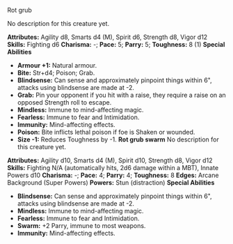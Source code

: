 Rot grub

No description for this creature yet.

**Attributes:** Agility d8, Smarts d4 (M), Spirit d6, Strength d8, Vigor
d12
**Skills:** Fighting d6
**Charisma:** -; **Pace:** 5; **Parry:** 5; **Toughness:** 8 (1)
**Special Abilities**
- **Armour +1:** Natural armour.
- **Bite:** Str+d4; Poison; Grab.
- **Blindsense:** Can sense and approximately pinpoint things within
6", attacks using blindsense are made at -2.
- **Grab:** Pin your opponent if you hit with a raise, they require a
raise on an opposed Strength roll to escape.
- **Mindless:** Immune to mind-affecting magic.
- **Fearless:** Immune to fear and Intimidation.
- **Immunity:** Mind-affecting effects.
- **Poison:** Bite inflicts lethal poison if foe is Shaken or wounded.
- **Size -1:** Reduces Toughness by -1.
**Rot grub swarm**
No description for this creature yet.

**Attributes:** Agility d10, Smarts d4 (M), Spirit d10, Strength d8,
Vigor d12
**Skills:** Fighting N/A (automatically hits, 2d6 damage within a MBT),
Innate Powers d10
**Charisma:** -; **Pace:** 4; **Parry:** 4; **Toughness:** 8
**Edges:** Arcane Background (Super Powers)
**Powers:** Stun (distraction)
**Special Abilities**
- **Blindsense:** Can sense and approximately pinpoint things within
6", attacks using blindsense are made at -2.
- **Mindless:** Immune to mind-affecting magic.
- **Fearless:** Immune to fear and Intimidation.
- **Swarm:** +2 Parry, immune to most weapons.
- **Immunity:** Mind-affecting effects.

